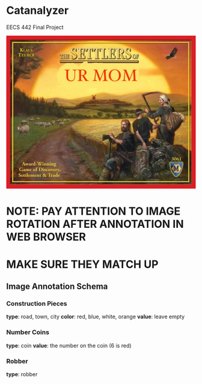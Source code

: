 # Catanalyzer
EECS 442 Final Project

![image](./README_images/settler.jpg)

# NOTE: PAY ATTENTION TO IMAGE ROTATION AFTER ANNOTATION IN WEB BROWSER
# MAKE SURE THEY MATCH UP

## Image Annotation Schema

### Construction Pieces
**type**: road, town, city
**color**: red, blue, white, orange
**value**: leave empty

### Number Coins
**type**: coin
**value**: the number on the coin (6 is red)

### Robber
**type**: robber
